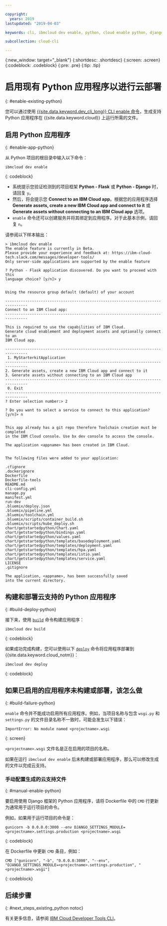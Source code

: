 ```yaml
---

copyright:
  years: 2019
lastupdated: "2019-04-03"

keywords: cli, ibmcloud dev enable, python, cloud enable python, django, deploy python, build python, python debug, python troubleshoot, python cloud help

subcollection: cloud-cli

---
```


{:new_window: target="_blank"}
{:shortdesc: .shortdesc}
{:screen: .screen}
{:codeblock: .codeblock}
{:pre: .pre}
{:tip: .tip}

# 启用现有 Python 应用程序以进行云部署
{: #enable-existing-python}

您可以通过使用 [{{site.data.keyword.dev_cli_long}} CLI enable 命令](/docs/cli/idt?topic=cloud-cli-idt-cli#enable)，生成支持 Python 应用程序在 {{site.data.keyword.cloud}} 上运行所需的文件。

## 启用 Python 应用程序
{: #enable-app-python}

从 Python 项目的根目录中输入以下命令：
```
ibmcloud dev enable
```
{: codeblock}

* 系统提示您验证检测到的项目框架 **Python - Flask** 或 **Python - Django** 时，请回复 `y`。 
* 然后，将会提示您 **Connect to an IBM Cloud app**。根据您的应用程序选择 **Generate assets, create a new IBM Cloud app and connect to it** 或 **Generate assets without connecting to an IBM Cloud app** 选项。
* `enable` 命令还可以创建服务并将其绑定到应用程序。对于此基本示例，请回复 `n`。

请参阅以下样本输出：
```
> ibmcloud dev enable
The enable feature is currently in Beta.
Please provide your experience and feedback at: https://ibm-cloud-tech.slack.com/messages/developer-tools/
Only server-side applications are supported by the enable feature

? Python - Flask application discovered. Do you want to proceed with this
language choice? [y/n]> y


Using the resource group default (default) of your account

--------------------------------------------------------------------------------
Connect to an IBM Cloud app:
--------------------------------------------------------------------------------

This is required to use the capabilities of IBM Cloud.
Generate cloud enablement and deployment assets and optionally connect to an
IBM Cloud app.

--------------------------------------------------------------------------------
 1. MyStarterkitApplication
--------------------------------------------------------------------------------
2. Generate assets, create a new IBM Cloud app and connect to it
3. Generate assets without connecting to an IBM Cloud app
--------------------------------------------------------------------------------
 0. Exit
--------------------------------------------------------------------------------
? Enter selection number:> 2

? Do you want to select a service to connect to this application? [y/n]> n


This app already has a git repo therefore Toolchain creation must be completed
in the IBM Cloud console. Use bx dev console to access the console.

The application <appname> has been created in IBM Cloud.


The following files were added to your application:

.cfignore
.dockerignore
Dockerfile
Dockerfile-tools
README.md
cli-config.yml
manage.py
manifest.yml
run-dev
.bluemix/deploy.json
.bluemix/pipeline.yml
.bluemix/toolchain.yml
.bluemix/scripts/container_build.sh
.bluemix/scripts/kube_deploy.sh
chart/getstartedpython/Chart.yaml
chart/getstartedpython/bindings.yaml
chart/getstartedpython/values.yaml
chart/getstartedpython/templates/basedeployment.yaml
chart/getstartedpython/templates/deployment.yaml
chart/getstartedpython/templates/hpa.yaml
chart/getstartedpython/templates/istio.yaml
chart/getstartedpython/templates/service.yaml
LICENSE
.gitignore

The application, <appname>, has been successfully saved
into the current directory.
```

## 构建和部署云支持的 Python 应用程序
{: #build-deploy-python}

接下来，使用 [`build`](/docs/cli/idt?topic=cloud-cli-idt-cli#build) 命令构建应用程序：
```
ibmcloud dev build
```
{: codeblock}

如果成功完成构建，您可以使用以下 [`deploy`](/docs/cli/idt?topic=cloud-cli-idt-cli#deploy) 命令将应用程序部署到 {{site.data.keyword.cloud_notm}}：
```
ibmcloud dev deploy
```
{: codeblock}

## 如果已启用的应用程序未构建或部署，该怎么做
{: #build-failure-python}

`enable` 命令并不能成功启用所有应用程序。例如，当项目名称与包含 `wsgi.py` 和 `settings.py` 的文件目录名称不一致时，可能会发生以下错误：
```
ImportError: No module named <projectname>.wsgi
```
{: screen}

`<projectname>.wsgi` 文件名是正在启用的项目的名称。

如果在运行 `ibmcloud dev enable` 后未构建或部署应用程序，那么可以修改生成的文件以完成云支持。

### 手动配置生成的云支持文件
{: #manual-enable-python}

要启用使用 Django 框架的 Python 应用程序，请将 Dockerfile 中的 `CMD` 行更新为通常用于运行项目的命令。

例如，如果用于运行项目的命令是：
```
gunicorn -b 0.0.0.0:3000 --env DJANGO_SETTINGS_MODULE=<projectname>.settings.production <projectname>.wsgi
```
{: codeblock}

在 Dockerfile 中更新 `CMD` 条目，例如：
```
CMD ["gunicorn", "-b", "0.0.0.0:3000", "--env", "DJANGO_SETTINGS_MODULE=<projectname>.settings.production", "<projectname>.wsgi"]
```
{: codeblock}

## 后续步骤
{: #next_steps_existing_python notoc}

有关更多信息，请参阅 [IBM Cloud Developer Tools CLI](/docs/cli/idt?topic=cloud-cli-idt-cli#idt-cli)。

